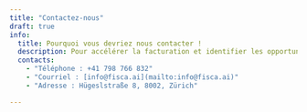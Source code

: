```yaml
---
title: "Contactez-nous"
draft: true
info:
  title: Pourquoi vous devriez nous contacter !
  description: Pour accélérer la facturation et identifier les opportunités de revenus manquées.
  contacts:
    - "Téléphone : +41 798 766 832"
    - "Courriel : [info@fisca.ai](mailto:info@fisca.ai)"
    - "Adresse : Hügeslstraße 8, 8002, Zürich"

---
```


